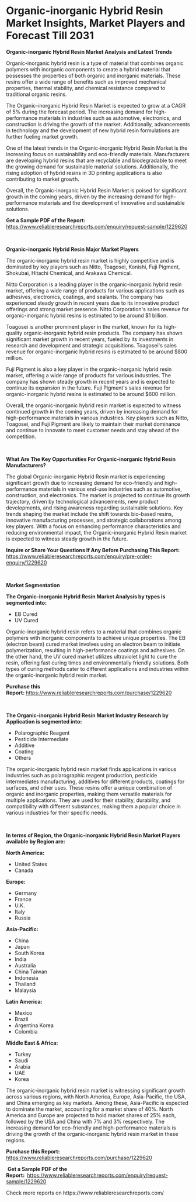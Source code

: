 <p><h1>Organic-inorganic Hybrid Resin Market Insights, Market Players and Forecast Till 2031</h1></p><p><strong>Organic-inorganic Hybrid Resin Market Analysis and Latest Trends</strong></p>
<p><p>Organic-inorganic hybrid resin is a type of material that combines organic polymers with inorganic components to create a hybrid material that possesses the properties of both organic and inorganic materials. These resins offer a wide range of benefits such as improved mechanical properties, thermal stability, and chemical resistance compared to traditional organic resins.</p><p>The Organic-inorganic Hybrid Resin Market is expected to grow at a CAGR of 5% during the forecast period. The increasing demand for high-performance materials in industries such as automotive, electronics, and construction is driving the growth of the market. Additionally, advancements in technology and the development of new hybrid resin formulations are further fueling market growth.</p><p>One of the latest trends in the Organic-inorganic Hybrid Resin Market is the increasing focus on sustainability and eco-friendly materials. Manufacturers are developing hybrid resins that are recyclable and biodegradable to meet the growing demand for sustainable material solutions. Additionally, the rising adoption of hybrid resins in 3D printing applications is also contributing to market growth.</p><p>Overall, the Organic-inorganic Hybrid Resin Market is poised for significant growth in the coming years, driven by the increasing demand for high-performance materials and the development of innovative and sustainable solutions.</p></p>
<p><strong>Get a Sample PDF of the Report:&nbsp;</strong> <a href="https://www.reliableresearchreports.com/enquiry/request-sample/1229620">https://www.reliableresearchreports.com/enquiry/request-sample/1229620</a></p>
<p>&nbsp;</p>
<p><strong>Organic-inorganic Hybrid Resin Major Market Players</strong></p>
<p><p>The organic-inorganic hybrid resin market is highly competitive and is dominated by key players such as Nitto, Toagosei, Konishi, Fuji Pigment, Shokubai, Hitachi Chemical, and Arakawa Chemical.</p><p>Nitto Corporation is a leading player in the organic-inorganic hybrid resin market, offering a wide range of products for various applications such as adhesives, electronics, coatings, and sealants. The company has experienced steady growth in recent years due to its innovative product offerings and strong market presence. Nitto Corporation's sales revenue for organic-inorganic hybrid resins is estimated to be around $1 billion.</p><p>Toagosei is another prominent player in the market, known for its high-quality organic-inorganic hybrid resin products. The company has shown significant market growth in recent years, fueled by its investments in research and development and strategic acquisitions. Toagosei's sales revenue for organic-inorganic hybrid resins is estimated to be around $800 million.</p><p>Fuji Pigment is also a key player in the organic-inorganic hybrid resin market, offering a wide range of products for various industries. The company has shown steady growth in recent years and is expected to continue its expansion in the future. Fuji Pigment's sales revenue for organic-inorganic hybrid resins is estimated to be around $600 million.</p><p>Overall, the organic-inorganic hybrid resin market is expected to witness continued growth in the coming years, driven by increasing demand for high-performance materials in various industries. Key players such as Nitto, Toagosei, and Fuji Pigment are likely to maintain their market dominance and continue to innovate to meet customer needs and stay ahead of the competition.</p></p>
<p>&nbsp;</p>
<p><strong>What Are The Key Opportunities For Organic-inorganic Hybrid Resin Manufacturers?</strong></p>
<p><p>The global Organic-inorganic Hybrid Resin market is experiencing significant growth due to increasing demand for eco-friendly and high-performance materials in various end-use industries such as automotive, construction, and electronics. The market is projected to continue its growth trajectory, driven by technological advancements, new product developments, and rising awareness regarding sustainable solutions. Key trends shaping the market include the shift towards bio-based resins, innovative manufacturing processes, and strategic collaborations among key players. With a focus on enhancing performance characteristics and reducing environmental impact, the Organic-inorganic Hybrid Resin market is expected to witness steady growth in the future.</p></p>
<p><strong>Inquire or Share Your Questions If Any Before Purchasing This Report:</strong> <a href="https://www.reliableresearchreports.com/enquiry/pre-order-enquiry/1229620">https://www.reliableresearchreports.com/enquiry/pre-order-enquiry/1229620</a></p>
<p>&nbsp;</p>
<p><strong>Market Segmentation</strong></p>
<p><strong>The Organic-inorganic Hybrid Resin Market Analysis by types is segmented into:</strong></p>
<p><ul><li>EB Cured</li><li>UV Cured</li></ul></p>
<p><p>Organic-inorganic hybrid resin refers to a material that combines organic polymers with inorganic components to achieve unique properties. The EB (electron beam) cured market involves using an electron beam to initiate polymerization, resulting in high-performance coatings and adhesives. On the other hand, the UV cured market utilizes ultraviolet light to cure the resin, offering fast curing times and environmentally friendly solutions. Both types of curing methods cater to different applications and industries within the organic-inorganic hybrid resin market.</p></p>
<p><strong>Purchase this Report:&nbsp;</strong><a href="https://www.reliableresearchreports.com/purchase/1229620">https://www.reliableresearchreports.com/purchase/1229620</a></p>
<p>&nbsp;</p>
<p><strong>The Organic-inorganic Hybrid Resin Market Industry Research by Application is segmented into:</strong></p>
<p><ul><li>Polarographic Reagent</li><li>Pesticide Intermediate</li><li>Additive</li><li>Coating</li><li>Others</li></ul></p>
<p><p>The organic-inorganic hybrid resin market finds applications in various industries such as polarographic reagent production, pesticide intermediates manufacturing, additives for different products, coatings for surfaces, and other uses. These resins offer a unique combination of organic and inorganic properties, making them versatile materials for multiple applications. They are used for their stability, durability, and compatibility with different substances, making them a popular choice in various industries for their specific needs.</p></p>
<p>&nbsp;</p>
<p><strong>In terms of Region, the Organic-inorganic Hybrid Resin Market Players available by Region are:</strong></p>
<p>
    <p> <strong> North America: </strong>
        <ul>
            <li>United States</li>
            <li>Canada</li>
        </ul>
        </p> 
    <p> <strong> Europe: </strong>
        <ul>
            <li>Germany</li>
            <li>France</li>
            <li>U.K.</li>
            <li>Italy</li>
            <li>Russia</li>
        </ul>
        </p> 
    <p> <strong> Asia-Pacific: </strong>
        <ul>
            <li>China</li>
            <li>Japan</li>
            <li>South Korea</li>
            <li>India</li>
            <li>Australia</li>
            <li>China Taiwan</li>
            <li>Indonesia</li>
            <li>Thailand</li>
            <li>Malaysia</li>
        </ul>
        </p> 
    <p> <strong> Latin America: </strong>
        <ul>
            <li>Mexico</li>
            <li>Brazil</li>
            <li>Argentina Korea</li>
            <li>Colombia</li>
        </ul>
        </p> 
    <p> <strong> Middle East & Africa: </strong>
        <ul>
            <li>Turkey</li>
            <li>Saudi</li>
            <li>Arabia</li>
            <li>UAE</li>
            <li>Korea</li>
        </ul>
    </p>
    </p>
<p><p>The organic-inorganic hybrid resin market is witnessing significant growth across various regions, with North America, Europe, Asia-Pacific, the USA, and China emerging as key markets. Among these, Asia-Pacific is expected to dominate the market, accounting for a market share of 40%. North America and Europe are projected to hold market shares of 25% each, followed by the USA and China with 7% and 3% respectively. The increasing demand for eco-friendly and high-performance materials is driving the growth of the organic-inorganic hybrid resin market in these regions.</p></p>
<p><strong>Purchase this Report: </strong><a href="https://www.reliableresearchreports.com/purchase/1229620">https://www.reliableresearchreports.com/purchase/1229620</a></p>
<p>&nbsp;<strong>Get a Sample PDF of the Report:&nbsp;&nbsp;</strong><a href="https://www.reliableresearchreports.com/enquiry/request-sample/1229620">https://www.reliableresearchreports.com/enquiry/request-sample/1229620</a></p>
<p><strong></strong></p>
<p>Check more reports on https://www.reliableresearchreports.com/</p>